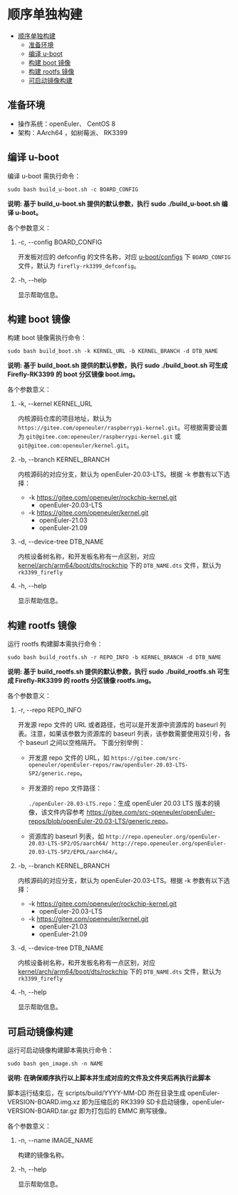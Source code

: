 # 顺序单独构建

- [顺序单独构建](#顺序单独构建)
  - [准备环境](#准备环境)
  - [编译 u-boot](#编译-u-boot)
  - [构建 boot 镜像](#构建-boot-镜像)
  - [构建 rootfs 镜像](#构建-rootfs-镜像)
  - [可启动镜像构建](#可启动镜像构建)

## 准备环境
- 操作系统：openEuler、 CentOS 8
- 架构：AArch64 ，如树莓派、 RK3399

## 编译 u-boot

编译 u-boot 需执行命令：

`sudo bash build_u-boot.sh -c BOARD_CONFIG`

**说明: 基于 build_u-boot.sh 提供的默认参数，执行 sudo ./build_u-boot.sh 编译 u-boot。**

各个参数意义：

1. -c, --config BOARD_CONFIG

    开发板对应的 defconfig 的文件名称，对应 [u-boot/configs](https://github.com/u-boot/u-boot/tree/master/configs) 下 `BOARD_CONFIG` 文件，默认为 `firefly-rk3399_defconfig`。

2.  -h, --help

    显示帮助信息。


## 构建 boot 镜像

构建 boot 镜像需执行命令：

`sudo bash build_boot.sh -k KERNEL_URL -b KERNEL_BRANCH -d DTB_NAME`

**说明: 基于 build_boot.sh 提供的默认参数，执行 sudo ./build_boot.sh 可生成 Firefly-RK3399 的 boot 分区镜像 boot.img。**

各个参数意义：

1. -k, --kernel KERNEL_URL

    内核源码仓库的项目地址，默认为 `https://gitee.com/openeuler/raspberrypi-kernel.git`。可根据需要设置为 `git@gitee.com:openeuler/raspberrypi-kernel.git` 或 `git@gitee.com:openeuler/kernel.git`。

2. -b, --branch KERNEL_BRANCH

    内核源码的对应分支，默认为 openEuler-20.03-LTS。根据 -k 参数有以下选择：

    - -k https://gitee.com/openeuler/rockchip-kernel.git
        - openEuler-20.03-LTS
    - -k https://gitee.com/openeuler/kernel.git
        - openEuler-21.03
        - openEuler-21.09

3. -d, --device-tree DTB_NAME

    内核设备树名称，和开发板名称有一点区别，对应 [kernel/arch/arm64/boot/dts/rockchip](https://gitee.com/openeuler/kernel/tree/master/arch/arm64/boot/dts/rockchip) 下的 `DTB_NAME.dts` 文件，默认为 `rk3399_firefly`

4.  -h, --help

    显示帮助信息。

## 构建 rootfs 镜像

运行 rootfs 构建脚本需执行命令：

`sudo bash build_rootfs.sh -r REPO_INFO -b KERNEL_BRANCH -d DTB_NAME`

**说明: 基于 build_rootfs.sh 提供的默认参数，执行 sudo ./build_rootfs.sh 可生成 Firefly-RK3399 的 rootfs 分区镜像 rootfs.img。**

各个参数意义：

1. -r, --repo REPO_INFO
   
    开发源 repo 文件的 URL 或者路径，也可以是开发源中资源库的 baseurl 列表。注意，如果该参数为资源库的 baseurl 列表，该参数需要使用双引号，各个 baseurl 之间以空格隔开。
    下面分别举例：

    - 开发源 repo 文件的 URL，如 `https://gitee.com/src-openeuler/openEuler-repos/raw/openEuler-20.03-LTS-SP2/generic.repo`。
    - 开发源的 repo 文件路径：
        
        `./openEuler-20.03-LTS.repo`：生成 openEuler 20.03 LTS 版本的镜像，该文件内容参考 <https://gitee.com/src-openeuler/openEuler-repos/blob/openEuler-20.03-LTS/generic.repo>。

    - 资源库的 baseurl 列表，如 `http://repo.openeuler.org/openEuler-20.03-LTS-SP2/OS/aarch64/ http://repo.openeuler.org/openEuler-20.03-LTS-SP2/EPOL/aarch64/`。

2. -b, --branch KERNEL_BRANCH

    内核源码的对应分支，默认为 openEuler-20.03-LTS。根据 -k 参数有以下选择：

    - -k https://gitee.com/openeuler/rockchip-kernel.git
        - openEuler-20.03-LTS
    - -k https://gitee.com/openeuler/kernel.git
        - openEuler-21.03
        - openEuler-21.09

3. -d, --device-tree DTB_NAME

    内核设备树名称，和开发板名称有一点区别，对应 [kernel/arch/arm64/boot/dts/rockchip](https://gitee.com/openeuler/kernel/tree/master/arch/arm64/boot/dts/rockchip) 下的 `DTB_NAME.dts` 文件，默认为 `rk3399_firefly`

4.  -h, --help

    显示帮助信息。
    

## 可启动镜像构建

运行可启动镜像构建脚本需执行命令：

`sudo bash gen_image.sh -n NAME`

**说明: 在确保顺序执行以上脚本并生成对应的文件及文件夹后再执行此脚本**
  
脚本运行结束后，在 scripts/build/YYYY-MM-DD 所在目录生成 openEuler-VERSION-BOARD.img.xz 即为压缩后的 RK3399 SD卡启动镜像，openEuler-VERSION-BOARD.tar.gz 即为打包后的 EMMC 刷写镜像。 

各个参数意义：

1. -n, --name IMAGE_NAME

    构建的镜像名称。

2.  -h, --help

    显示帮助信息。
